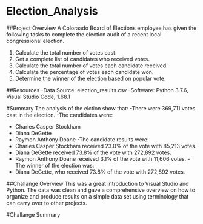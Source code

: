 # Election_Analysis

##Project Overview
A Coloraado Board of Elections employee has given the following tasks to complete the election audit of a recent local congressional election.

1. Calculate the total number of votes cast.
2. Get a complete list of candidates who received votes.
3. Calculate the total number of votes each candidate received.
4. Calculate the percentage of votes each candidate won.
5. Determine the winner of the election based on popular vote.

##Resources
-Data Source: election_results.csv
-Software: Python 3.7.6, Visual Studio Code, 1.68.1

#Summary
The analysis of the elction show that:
-There were 369,711 votes cast in the election.
-The candidates were:
  - Charles Casper Stockham
  - Diana DeGette
  - Raymon Anthony Doane
-The candidate results were:
  - Charles Casper Stockham received 23.0% of the vote with 85,213 votes.
  - Diana DeGette received 73.8% of the vote with 272,892 votes.
  - Raymon Anthony Doane received 3.1% of the vote with 11,606 votes.
-The winner of the election was:
  - Diana DeGette, who received 73.8% of the vote with 272,892 votes.

##Challange Overview
This was a great introduction to Visual Studio and Python.  The data was clean and gave a comprehensive overview on how to organize and produce results on a simple data set using terminology that can carry over to other projects.

#Challange Summary
